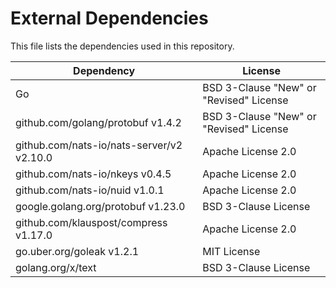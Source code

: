 # External Dependencies

This file lists the dependencies used in this repository.

| Dependency | License |
|-|-|
| Go | BSD 3-Clause "New" or "Revised" License |
| github.com/golang/protobuf v1.4.2 | BSD 3-Clause "New" or "Revised" License |
| github.com/nats-io/nats-server/v2 v2.10.0 | Apache License 2.0 |
| github.com/nats-io/nkeys v0.4.5 | Apache License 2.0 |
| github.com/nats-io/nuid v1.0.1 | Apache License 2.0 |
| google.golang.org/protobuf v1.23.0 | BSD 3-Clause License |
| github.com/klauspost/compress v1.17.0 | Apache License 2.0 |
| go.uber.org/goleak v1.2.1 | MIT License |
| golang.org/x/text |  BSD 3-Clause License |
